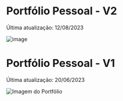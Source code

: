# Portfólio Pessoal - V2
Última atualização: 12/08/2023

![image](https://github.com/Navelogic/Portfolio/assets/93350805/47fee4e6-e4e1-4d05-82ba-b47a3204d818)



# Portfólio Pessoal - V1
Última atualização: 20/06/2023

![Imagem do Portfólio](https://github.com/Navelogic/Portfolio/assets/93350805/316c33e4-eb95-4760-b982-80f726741ab6)
